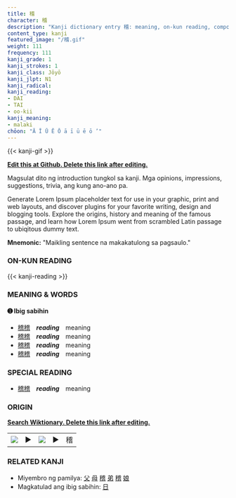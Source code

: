 ```yaml
---
title: 稽
character: 稽
description: "Kanji dictionary entry 稽: meaning, on-kun reading, compounds, origin, related kanji"
content_type: kanji
featured_image: "/稽.gif"
weight: 111
frequency: 111
kanji_grade: 1
kanji_strokes: 1
kanji_class: Jōyō
kanji_jlpt: N1
kanji_radical: 
kanji_reading: 
- DAI
- TAI
- oo-kii
kanji_meaning:
- malaki
chōon: "Ā Ī Ū Ē Ō ā ī ū ē ō ’"
---
```

[//]: # (Don't edit the line below. Kanji animated GIF code is automatically generated.)
{{< kanji-gif >}}

[//]: # (Edit below this line.)

**[Edit this at Github. Delete this link after editing.](https://github.com/tim0g/tim/tree/main/content/kanji/稽/index.md)**

Magsulat dito ng introduction tungkol sa kanji. Mga opinions, impressions, suggestions, trivia, ang kung ano-ano pa.

Generate Lorem Ipsum placeholder text for use in your graphic, print and web layouts, and discover plugins for your favorite writing, design and blogging tools. Explore the origins, history and meaning of the famous passage, and learn how Lorem Ipsum went from scrambled Latin passage to ubiqitous dummy text.
 
**Mnemonic:** "Maikling sentence na makakatulong sa pagsaulo."

### ON-KUN READING

[//]: # (Don't edit the line below. ON-KUN READING code is automatically generated.)
{{< kanji-reading >}}

### MEANING & WORDS

#### ➊ **Ibig sabihin**
  - [稽](../稽)[稽](../稽)　***reading***　meaning
  - [稽](../稽)[稽](../稽)　***reading***　meaning
  - [稽](../稽)[稽](../稽)　***reading***　meaning
  - [稽](../稽)[稽](../稽)　***reading***　meaning

### SPECIAL READING
  - [稽](../稽)[稽](../稽)　***reading***　meaning

### ORIGIN

**[Search Wiktionary. Delete this link after editing.](https://wiktionary.org/wiki/稽)**
<table class="kanji-table"><tr><td>
<img src="60px-稽-bronze.svg.png">
</td><td>▶</td><td>
<img src="60px-稽-oracle.svg.png">
</td><td>▶</td>
<td class="kanji-origin">稽</td>
</tr></table>

### RELATED KANJI
- Miyembro ng pamilya: [父](../父) [母](../母) [稽](../稽) [弟](../弟) [稽](../稽) [娘](../娘)
- Magkatulad ang ibig sabihin: [日](../日)
